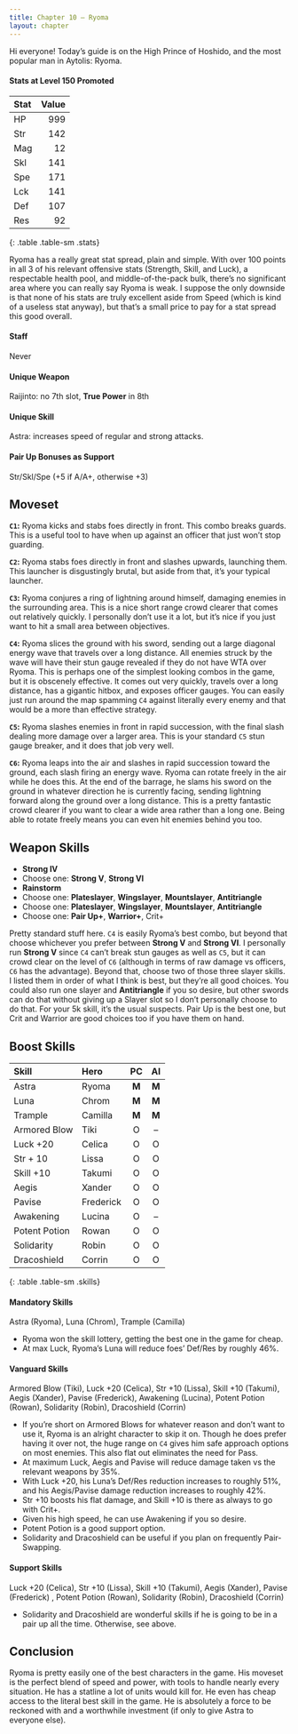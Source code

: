 ```yaml
---
title: Chapter 10 — Ryoma
layout: chapter
---
```


Hi everyone! Today’s guide is on the High Prince of Hoshido, and the most popular man in Aytolis: Ryoma.

#### Stats at Level 150 Promoted

| Stat | Value |
| :--- | ----: |
| HP   |   999 |
| Str  |   142 |
| Mag  |    12 |
| Skl  |   141 |
| Spe  |   171 |
| Lck  |   141 |
| Def  |   107 |
| Res  |    92 |
{: .table .table-sm .stats}

Ryoma has a really great stat spread, plain and simple. With over 100 points in all 3 of his relevant offensive stats (Strength, Skill, and Luck), a respectable health pool, and middle-of-the-pack bulk, there’s no significant area where you can really say Ryoma is weak. I suppose the only downside is that none of his stats are truly excellent aside from Speed (which is kind of a useless stat anyway), but that’s a small price to pay for a stat spread this good overall.

#### Staff

Never

#### Unique Weapon

Raijinto: no 7th slot, **True Power** in 8th

#### Unique Skill

Astra: increases speed of regular and strong attacks.

#### Pair Up Bonuses as Support

Str/Skl/Spe (+5 if A/A+, otherwise +3)

## Moveset

**`C1`:** Ryoma kicks and stabs foes directly in front. This combo breaks guards. This is a useful tool to have when up against an officer that just won’t stop guarding.

**`C2`:** Ryoma stabs foes directly in front and slashes upwards, launching them. This launcher is disgustingly brutal, but aside from that, it’s your typical launcher.

**`C3`:** Ryoma conjures a ring of lightning around himself, damaging enemies in the surrounding area. This is a nice short range crowd clearer that comes out relatively quickly. I personally don’t use it a lot, but it’s nice if you just want to hit a small area between objectives.

**`C4`:** Ryoma slices the ground with his sword, sending out a large diagonal energy wave that travels over a long distance. All enemies struck by the wave will have their stun gauge revealed if they do not have WTA over Ryoma. This is perhaps one of the simplest looking combos in the game, but it is obscenely effective. It comes out very quickly, travels over a long distance, has a gigantic hitbox, and exposes officer gauges. You can easily just run around the map spamming `C4` against literally every enemy and that would be a more than effective strategy.

**`C5`:** Ryoma slashes enemies in front in rapid succession, with the final slash dealing more damage over a larger area. This is your standard `C5` stun gauge breaker, and it does that job very well.

**`C6`:** Ryoma leaps into the air and slashes in rapid succession toward the ground, each slash firing an energy wave. Ryoma can rotate freely in the air while he does this. At the end of the barrage, he slams his sword on the ground in whatever direction he is currently facing, sending lightning forward along the ground over a long distance. This is a pretty fantastic crowd clearer if you want to clear a wide area rather than a long one. Being able to rotate freely means you can even hit enemies behind you too.

## Weapon Skills

- **Strong IV**
- Choose one: **Strong V**, **Strong VI**
- **Rainstorm**
- Choose one: **Plateslayer**, **Wingslayer**, **Mountslayer**, **Antitriangle**
- Choose one: **Plateslayer**, **Wingslayer**, **Mountslayer**, **Antitriangle**
- Choose one: **Pair Up+**, **Warrior+**, Crit+

Pretty standard stuff here. `C4` is easily Ryoma’s best combo, but beyond that choose whichever you prefer between **Strong V** and **Strong VI**. I personally run **Strong V** since `C4` can’t break stun gauges as well as `C5`, but it can crowd clear on the level of `C6` (although in terms of raw damage vs officers, `C6` has the advantage). Beyond that, choose two of those three slayer skills. I listed them in order of what I think is best, but they’re all good choices. You could also run one slayer and **Antitriangle** if you so desire, but other swords can do that without giving up a Slayer slot so I don’t personally choose to do that. For your 5k skill, it’s the usual suspects. Pair Up is the best one, but Crit and Warrior are good choices too if you have them on hand.

## Boost Skills

| Skill          | Hero        |  PC   |  AI   |
| :------------- | :---------- | :---: | :---: |
| Astra          | Ryoma       | **M** | **M** |
| Luna           | Chrom       | **M** | **M** |
| Trample        | Camilla     | **M** | **M** |
| Armored Blow   | Tiki        |   O   |   –   |
| Luck +20       | Celica      |   O   |   O   |
| Str + 10       | Lissa       |   O   |   O   |
| Skill +10      | Takumi      |   O   |   O   |
| Aegis          | Xander      |   O   |   O   |
| Pavise         | Frederick   |   O   |   O   |
| Awakening      | Lucina      |   O   |   –   |
| Potent Potion  | Rowan       |   O   |   O   |
| Solidarity     | Robin       |   O   |   O   |
| Dracoshield    | Corrin      |   O   |   O   |
{: .table .table-sm .skills}

#### Mandatory Skills

Astra (Ryoma), Luna (Chrom), Trample (Camilla)

- Ryoma won the skill lottery, getting the best one in the game for cheap.
- At max Luck, Ryoma’s Luna will reduce foes’ Def/Res by roughly 46%.

#### Vanguard Skills

Armored Blow (Tiki), Luck +20 (Celica), Str +10 (Lissa), Skill +10 (Takumi), Aegis (Xander), Pavise (Frederick), Awakening (Lucina), Potent Potion (Rowan), Solidarity (Robin), Dracoshield (Corrin)

- If you’re short on Armored Blows for whatever reason and don’t want to use it, Ryoma is an alright character to skip it on. Though he does prefer having it over not, the huge range on `C4` gives him safe approach options on most enemies. This also flat out eliminates the need for Pass.
- At maximum Luck, Aegis and Pavise will reduce damage taken vs the relevant weapons by 35%.
- With Luck +20, his Luna’s Def/Res reduction increases to roughly 51%, and his Aegis/Pavise damage reduction increases to roughly 42%.
- Str +10 boosts his flat damage, and Skill +10 is there as always to go with Crit+.
- Given his high speed, he can use Awakening if you so desire.
- Potent Potion is a good support option.
- Solidarity and Dracoshield can be useful if you plan on frequently Pair-Swapping.

#### Support Skills

Luck +20 (Celica), Str +10 (Lissa), Skill +10 (Takumi), Aegis (Xander), Pavise (Frederick) , Potent Potion (Rowan), Solidarity (Robin), Dracoshield (Corrin)

- Solidarity and Dracoshield are wonderful skills if he is going to be in a pair up all the time. Otherwise, see above.

## Conclusion

Ryoma is pretty easily one of the best characters in the game. His moveset is the perfect blend of speed and power, with tools to handle nearly every situation. He has a statline a lot of units would kill for. He even has cheap access to the literal best skill in the game. He is absolutely a force to be reckoned with and a worthwhile investment (if only to give Astra to everyone else).

